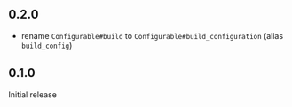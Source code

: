 ## 0.2.0

- rename `Configurable#build` to `Configurable#build_configuration` (alias `build_config`)

## 0.1.0

Initial release
